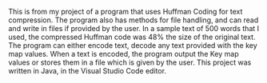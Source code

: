 This is from my project of a program that uses Huffman Coding for text compression. The program also has methods for file handling, and can read and write in files if provided by the user.
In a sample text of 500 words that I used, the compressed Huffman code was 48% the size of the original text.
The program can either encode text, decode any text provided with the key map values. 
When a text is encoded, the program output the Key map values or stores them in a file which is given by the user.
This project was written in Java, in the Visual Studio Code editor.
